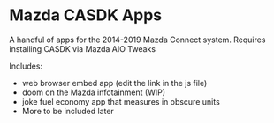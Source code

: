 # Mazda CASDK Apps
 
A handful of apps for the 2014-2019 Mazda Connect system. Requires installing CASDK via Mazda AIO Tweaks

Includes:
- web browser embed app (edit the link in the js file)
- doom on the Mazda infotainment (WIP)
- joke fuel economy app that measures in obscure units
- More to be included later
